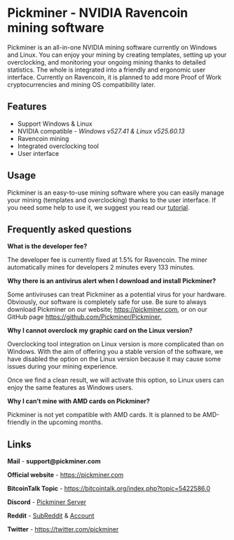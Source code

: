 <h1>Pickminer - NVIDIA Ravencoin mining software</h1>

<p>Pickminer is an all-in-one NVIDIA mining software currently on Windows and Linux. You can enjoy your mining by creating templates, setting up your overclocking, and monitoring your ongoing mining thanks to detailed statistics. The whole is integrated into a friendly and ergonomic user interface. Currently on Ravencoin, it is planned to add more Proof of Work cryptocurrencies and mining OS compatibility later.</p>

<h2>Features</h2>

<ul>
  <li>Support Windows & Linux</li>
  <li>NVIDIA compatible - <i>Windows v527.41 & Linux v525.60.13</i></li>
  <li>Ravencoin mining</li>
  <li>Integrated overclocking tool</li>
  <li>User interface</li>
</ul>

<h2>Usage</h2>

<p>Pickminer is an easy-to-use mining software where you can easily manage your mining (templates and overclocking) thanks to the user interface. If you need some help to use it, we suggest you read our <a href="https://pickminer.com/blog/set-up-your-mining-with-pickminer/">tutorial</a>.</p>

<h2>Frequently asked questions</h2>

<div><b>What is the developer fee?</b><p>The developer fee is currently fixed at 1.5% for Ravencoin. The miner automatically mines for developers 2 minutes every 133 minutes.</p></div>
<div><b>Why there is an antivirus alert when I download and install Pickminer?</b><p>Some antiviruses can treat Pickminer as a potential virus for your hardware. Obviously, our software is completely safe for use. Be sure to always download Pickminer on our website; <a href="https://pickminer.com">https://pickminer.com</a>, or on our GitHub page <a href="https://github.com/Pickminer/Pickminer/releases">https://github.com/Pickminer/Pickminer.</a></p></div>
<div><b>Why I cannot overclock my graphic card on the Linux version?</b><p>Overclocking tool integration on Linux version is more complicated than on Windows. With the aim of offering you a stable version of the software, we have disabled the option on the Linux version because it may cause some issues during your mining experience.

Once we find a clean result, we will activate this option, so Linux users can enjoy the same features as Windows users.
</p></div>
<div><b>Why I can’t mine with AMD cards on Pickminer?</b><p>Pickminer is not yet compatible with AMD cards. It is planned to be AMD-friendly in the upcoming months.</p></div>


<h2>Links</h2>
<div>
  <p><b>Mail</b> - <b>support@pickminer.com</b></p>
  <p><b>Official website</b> - <a href="https://pickminer.com">https://pickminer.com</a></p>
  <p><b>BitcoinTalk Topic</b> - <a href="https://bitcointalk.org/index.php?topic=5422586.0">https://bitcointalk.org/index.php?topic=5422586.0</a></p>
  <p><b>Discord</b> - <a href="https://discord.gg/VUNGF8r9BS">Pickminer Server</a></p>
  <p><b>Reddit</b> - <a href="https://www.reddit.com/r/pickminer/">SubReddit</a> & <a href="https://www.reddit.com/user/pickminermining/">Account</a></p>
  <p><b>Twitter</b> - <a href="https://twitter.com/pickminer">https://twitter.com/pickminer</a></p>
</div>
